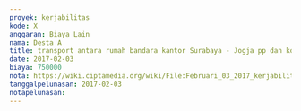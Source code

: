 ```yaml
---
proyek: kerjabilitas
kode: X
anggaran: Biaya Lain
nama: Desta A
title: transport antara rumah bandara kantor Surabaya - Jogja pp dan konsumsi selama perjalanan Surabaya- Jogja pp a.n Billy PN
date: 2017-02-03
biaya: 750000
nota: https://wiki.ciptamedia.org/wiki/File:Februari_03_2017_kerjabilitas_X_travel_allowance_koordinasi_billy872.jpg
tanggalpelunasan: 2017-02-03
notapelunasan:
---
```

